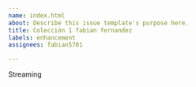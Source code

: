 ```yaml
---
name: index.html
about: Describe this issue template's purpose here.
title: Colección 1 fabian fernandez
labels: enhancement
assignees: fabian5701

---
```


Streaming
